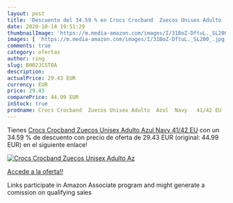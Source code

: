 ```yaml
---
layout: post
title: 'Descuento del 34.59 % en Crocs Crocband  Zuecos Unisex Adulto  Az'
date: 2020-10-14 19:51:29
thumbnailImage: 'https://m.media-amazon.com/images/I/31BoZ-DftuL._SL200_.jpg'
images: [ 'https://m.media-amazon.com/images/I/31BoZ-DftuL._SL200_.jpg' ]
comments: true
category: ofertas
author: ring
slug: B002JCST0A
description:
actualPrice: 29.43 EUR
currency: EUR
price: 29.43
comparePrice: 44.99 EUR
inStock: true
prodname: Crocs Crocband  Zuecos Unisex Adulto  Azul  Navy   41/42 EU
---
```


Tienes [Crocs Crocband  Zuecos Unisex Adulto  Azul  Navy   41/42 EU](https://www.amazon.es/dp/B002JCST0A/?tag=tolees-21) con un 34.59 % de descuento con precio de oferta de 29.43 EUR (original: 44.99 EUR) en el siguiente enlace!

[![Crocs Crocband  Zuecos Unisex Adulto  Az](https://m.media-amazon.com/images/I/31BoZ-DftuL._SL200_.jpg)](https://www.amazon.es/dp/B002JCST0A/?tag=tolees-21)

[Accede a la oferta!!](https://www.amazon.es/dp/B002JCST0A/?tag=tolees-21)

Links participate in Amazon Associate program and might generate a comission on qualifying sales


